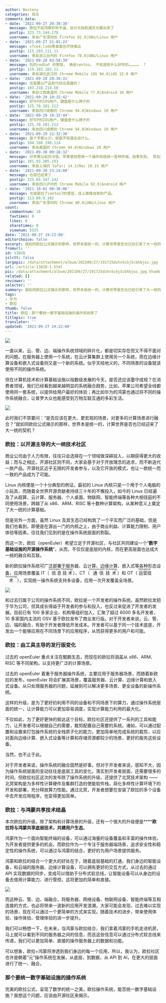 ```yaml
---
author: Bestony
categories: 观点
comments_data:
- date: '2021-09-27 20:30:38'
  message: 欧拉不如鸿蒙好听牛逼，估计元始和通天也要出来了
  postip: 223.73.144.178
  username: 来自广东深圳的 Firefox 92.0|GNU/Linux 用户
- date: '2021-09-27 21:01:23'
  message: xfce4,lxde等桌面也尽快推出
  postip: 115.203.111.11
  username: 来自浙江台州的 Firefox 78.0|GNU/Linux 用户
- date: '2021-09-28 03:58:39'
  message: 捡的redhat 的剩饭， 换皮centos。 不知道有什么好吹的…………。 ?
  postip: 119.103.103.11
  username: 来自湖北武汉的 Chrome Mobile iOS 94.0|iOS 15.0 用户
- date: '2021-09-28 20:36:31'
  message: 还是要以产品和代码论英雄的！
  postip: 183.218.214.58
  username: 来自江西南昌的 Chrome Mobile 77.0|Android 10 用户
- date: '2021-09-29 10:32:42'
  message: 好牛P的IOS用户，键盘是什么牌子的
  postip: 125.70.181.212
  username: 来自四川成都的 Chrome 94.0|Windows 10 用户
- date: '2021-09-29 10:32:44'
  message: 好牛P的IOS用户，键盘是什么牌子的
  postip: 125.70.181.212
  username: 来自四川成都的 Chrome 94.0|Windows 10 用户
- date: '2021-09-29 22:32:38'
  message: 每个字都认识，就是不知道在说什么。
  postip: 104.160.190.114
  username: 来自美国的 Chrome 94.0|Windows 10 用户
- date: '2021-09-30 00:16:32'
  message: 炒苹果以前的冷饭。苹果曾经想用一个操作系统统一各种终端，结果失败。 现在还是mac os， ios， ipados分开搞。然后华为要捡起来？真的以为一个嵌入式设备和一个服务器能用同一个操作系统？
  postip: 101.93.205.193
  username: 来自上海的 Safari 14.1|Mac 10.15 用户
- date: '2021-09-30 23:24:00'
  message: 仓颉已经来了
  postip: 125.65.147.142
  username: 来自四川泸州的 Chrome Mobile 92.0|Android 用户
- date: '2021-10-02 00:36:06'
  message: 也就是捡了centos7的便宜，往上面堆自家的产品。
  postip: 113.89.9.162
  username: 来自广东深圳的 Chrome 90.0|GNU/Linux 用户
count:
  commentnum: 10
  favtimes: 0
  likes: 0
  sharetimes: 0
  viewnum: 5525
date: '2021-09-27 19:22:00'
editorchoice: false
excerpt: 就如同欧拉公式揭示的那样，世界本是统一的，计算世界是否也已经引来了大一统的契机？
fromurl: ''
id: 13828
islctt: false
largepic: /data/attachment/album/202109/27/191725dzhn5cbj5cbhbjoz.jpg
url: /article-13828-1.html
pic: /data/attachment/album/202109/27/191725dzhn5cbj5cbhbjoz.jpg.thumb.jpg
related: []
reviewer: ''
selector: ''
summary: 就如同欧拉公式揭示的那样，世界本是统一的，计算世界是否也已经引来了大一统的契机？
tags:
- 华为
- 欧拉
thumb: false
title: 欧拉：那个要统一数字基础设施的操作系统来了
titlepic: true
translator: ''
updated: '2021-09-27 19:22:00'
---
```


![](/data/attachment/album/202109/27/191725dzhn5cbj5cbhbjoz.jpg)


一直以来，云、管、边、端操作系统领域的碎片化，都是切实存在但又不得不面对的问题。在服务器上使用一个系统，在云计算集群上使用另一个系统，而在边缘计算设备和嵌入式设备则又是一个新的系统。似乎天经地义的，不同场景的设备就该使用不同的操作系统。


但在计算机技术和计算基础设施以指数级发展的今天，是否还应该墨守成规？在消费者领域，我们已经看到越来越明显的系统融合趋势，比如，苹果公司希望全线都使用同一套系统，以提供给用户最好的体验；再比如华为的鸿蒙也通过将不同的操作系统融合，让普罗大众也能感受到万物互联互通的多彩生活。


![](/data/attachment/album/202109/27/191821vdr7yxpxiiuofrpm.jpg)


此时我们不禁要问：“是否应该在更大、更宏观的场景，对更多的计算场景进行融合？”就如同欧拉公式揭示的那样，世界本是统一的，计算世界是否也已经迎来了大一统的契机？


### 欧拉：以开源主导的大一统技术社区


商业公司由于人力有限，往往只会选择在一个领域做深耕投入，以期获得更大的收益；而与之相比，开源社区则不同，大家会基于对于开放理念的追求，而不断迭代一款产品。开源社区近乎无限的开发者参与，以及它开放的模式，也让一款统一而一致的产品成为了可能。


Linux 内核便是一个十分典型的例证。最初的 Linux 内核只是一个用于个人电脑的小玩具，而随着全世界开源贡献者持续三十年的不懈投入，如今的 Linux 已经遍及了从超算、云计算、服务器、个人桌面、物联网、智能终端等各种大相径庭的不同使用场景，跨越了从 x86、ARM、RISC 等十数种计算架构，从某种意义上奠定了大一统的计算基础。


但是另外一方面，虽然 Linux 及其生态已经构筑了一个平实而广泛的基础，但是我们也看到，即便是在源出一门的内核之上，由于商业利益、计算能力限制、用户体验等因素，往往我们见到的是在操作系统层面的割裂。


而这一次，欧拉（openEuler）希望立足于开源社区，与社区共同建设一个“**数字基础设施的开源操作系统**”，从而，不仅仅是底层的内核，而在更高层面也达成大一统的融合和互联。


新的欧拉操作系统可广泛部署于服务器、云计算、边缘计算、嵌入式等各种形态设备，应用场景覆盖 IT（<ruby> 信息技术 <rp>  （ </rp> <rt>  Information Technology </rt> <rp>  ） </rp></ruby>）、CT（<ruby> 通信技术 <rp>  （ </rp> <rt>  Communication Technology </rt> <rp>  ） </rp></ruby>）和 OT（<ruby> 运营技术 <rp>  （ </rp> <rt>  Operational Technology </rt> <rp>  ） </rp></ruby>），实现统一操作系统支持多设备，应用一次开发覆盖全场景。


![](/data/attachment/album/202109/27/192042vk94eken00kqwwkw.jpg)


和过去归属于公司的操作系统不同，欧拉是一个开发者的操作系统。虽然欧拉发轫于华为公司，但其成长得益于开发者的参与和投入，也反过来促进了开发者的发展。目前已有 100 多家企业、机构等组织加入，汇聚了超过 6000 多名开发者，10 多家国内主流的 OSV 基于欧拉发布了商业发行版。对于开发者来说，云、管、边、端的融合，有助于开发者降低开发成本。开发者可以基于同一个技术底座，开发出一个能够应用在不同场景下的应用程序，从而获得更多的用户和可能。


### 欧拉：由工具主导的发行版变化


过去的 openEuler 重点关注在鲲鹏生态，而现在的欧拉将涵盖从 x86、ARM、RISC 等不同架构，以支持更广泛的计算场景。


过去的 openEuler 着重于服务器操作系统，主要应用于服务器场景，而随着新欧拉的发布，openEuler 将会扩展其场景，覆盖服务器、云计算、边缘计算和嵌入式设备。从只处理服务器的问题，延展到可以解决更多场景、更全设备的新操作系统。


这样的升级，是为了更好的利用不同的设备和不同场景下的算力，通过操作系统层面的统一，让计算能力可以更加容易调度，实现计算能力利用的最大化。


不仅如此，为了更好更快的抵达这个目标，欧拉社区还提供了一系列的工具和能力，让开发者可以根据自己的需要，裁剪配置自己需要的系统。诸如，可以通过配置和设置来打包操作系统的全栈原子化的能力，更加简单地完成系统的裁剪，以应对面向边缘计算、嵌入式设备等计算和存储资源都较少的场景，更好的服务这些设备。


当然，也不止于此。


对于开发者来说，操作系统的融合固然是好事，但对于开发者来说，感知不大，因为操作系统层面的变动往往是底层工具的变化，落实到开发者层面，还需要很多的时间。但欧拉社区这次的发布除了操作系统的升级，还提供了北冥技术架构 —— 北冥架构是为多样性计算硬件及集群打造的使能软件栈，简化多样性计算环境下的开发和部署，充分释放算力性能。通过北冥，开发者想要在安装了欧拉的多个设备中去开发应用程序，也变得更加简单。


### 欧拉：与鸿蒙共享技术结晶


本次欧拉的升级，除了架构和计算场景的升级，还有一个很大的升级便是**‌****欧拉将与鸿蒙共享底层技术，共建用户生态**。


鸿蒙作为一个面向智能终端的设备，可以通过海量的设备覆盖和丰富的操作体验，为开发者提供更多的机会。而欧拉作为一个专注于服务器端场景，追求安全性和稳定性的操作系统，可以通过与鸿蒙的结合，更好的为用户场景提供服务。


鸿蒙和欧拉的结合一个更大的好处在于，随着底层基础的打通，我们身边的智能设备，和云端的服务器、边缘计算设备，可以拥有更好的交互方式，从过去的通过 API 实现数据的同步，变成可以借助于分布式软总线，让智能设备可以从身边的设备去借用计算能力、进行管控，这将更加的简单和直接。


![](/data/attachment/album/202109/27/192136y3yll444iy993683.jpg)


而这种云、管、边、端融合，将服务器、网络设备、物联网设备、智能终端等互相连接的方式，也必将带来一波新的应用开发浪潮，大家可能会发现，过去难以实现的场景，现在可以通过一个更简单的方式来实现。随着技术的进步，带来使用体验、操作体验、管理体验的进一步提升。


我们可以畅想一下，在未来，当鸿蒙与欧拉结合，我们拿着鸿蒙的手机走进机房，马上就可以看到不同的服务器之间的信息，而且这些信息可以通过分布式软总线来传递，我们可以更加简单、直接的操作服务器上的数据和功能。


可以想象，欧拉+鸿蒙将渗透到我们身边的每一个应用，所以，我认为，欧拉社区也许是朝着“元”操作系统在发展，从底层，到数据，从 API 到 AI，在更大的层面进行了统一、融合。


### 那个要统一数字基础设施的操作系统


完美的欧拉公式，呈现了数学的统一之美，欧拉操作系统，能否统一数字基础设施？我想这个问题，应该由开源社区来揭示。